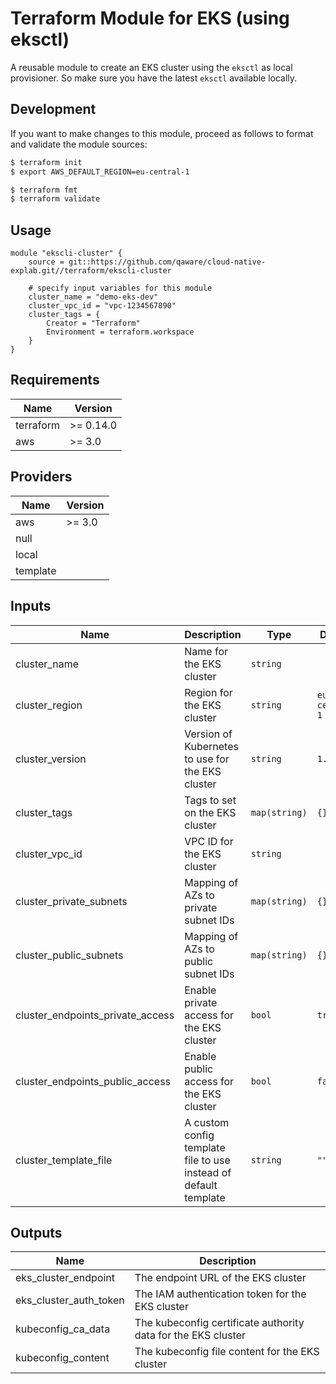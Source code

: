 # Terraform Module for EKS (using eksctl)

A reusable module to create an EKS cluster using the `eksctl` as local provisioner. So make sure you have the latest `eksctl` available locally.

## Development

If you want to make changes to this module, proceed as follows to format and validate the module sources:

```bash
$ terraform init
$ export AWS_DEFAULT_REGION=eu-central-1

$ terraform fmt
$ terraform validate
``` 

## Usage

```
module "ekscli-cluster" {
    source = git::https://github.com/qaware/cloud-native-explab.git//terraform/ekscli-cluster

    # specify input variables for this module
    cluster_name = "demo-eks-dev"
    cluster_vpc_id = "vpc-1234567890"
    cluster_tags = {
        Creator = "Terraform"
        Environment = terraform.workspace
    }
}
```

## Requirements

| Name | Version |
|------|---------|
| terraform | >= 0.14.0 |
| aws       | >= 3.0    |

## Providers

| Name | Version |
|------|---------|
| aws  | >= 3.0  |
| null |         |
| local |        |
| template |     |

## Inputs

| Name | Description | Type | Default | Required |
|------|-------------|------|---------|:--------:|
| cluster_name | Name for the EKS cluster | `string` |  | yes |
| cluster_region | Region for the EKS cluster | `string` | `eu-central-1` | no |
| cluster_version | Version of Kubernetes to use for the EKS cluster | `string` | `1.19` | no |
| cluster_tags | Tags to set on the EKS cluster | `map(string)` | `{}` | no |
| cluster_vpc_id | VPC ID for the EKS cluster | `string` |  | yes |
| cluster_private_subnets | Mapping of AZs to private subnet IDs | `map(string)` | `{}` | no |
| cluster_public_subnets | Mapping of AZs to public subnet IDs | `map(string)` | `{}` | no |
| cluster_endpoints_private_access | Enable private access for the EKS cluster | `bool` | `true` | no |
| cluster_endpoints_public_access | Enable public access for the EKS cluster | `bool` | `false` | no |
| cluster_template_file | A custom config template file to use instead of default template | `string` | `""` | no |

## Outputs

| Name | Description |
|------|-------------|
| eks_cluster_endpoint | The endpoint URL of the EKS cluster |
| eks_cluster_auth_token | The IAM authentication token for the EKS cluster |
| kubeconfig_ca_data | The kubeconfig certificate authority data for the EKS cluster |
| kubeconfig_content | The kubeconfig file content for the EKS cluster |
